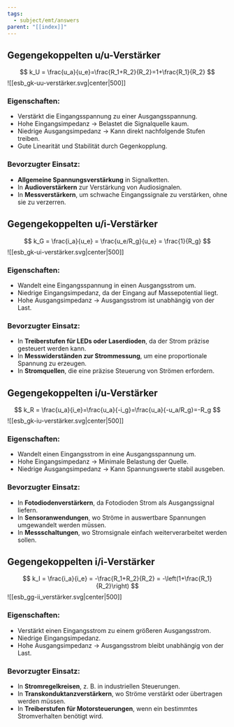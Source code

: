 ```yaml
---
tags:
  - subject/emt/answers
parent: "[[index]]"
---
```

## Gegengekoppelten u/u-Verstärker
$$
	k_U = \frac{u_a}{u_e}=\frac{R_1+R_2}{R_2}=1+\frac{R_1}{R_2}
$$
![[esb_gk-uu-verstärker.svg|center|500]]
### Eigenschaften:
- Verstärkt die Eingangsspannung zu einer Ausgangsspannung.
- Hohe Eingangsimpedanz → Belastet die Signalquelle kaum.
- Niedrige Ausgangsimpedanz → Kann direkt nachfolgende Stufen treiben.
- Gute Linearität und Stabilität durch Gegenkopplung.

### Bevorzugter Einsatz:
- **Allgemeine Spannungsverstärkung** in Signalketten.
- In **Audioverstärkern** zur Verstärkung von Audiosignalen.
- In **Messverstärkern**, um schwache Eingangssignale zu verstärken, ohne sie zu verzerren.

## Gegengekoppelten u/i-Verstärker
$$
	k_G = \frac{i_a}{u_e} = \frac{u_e/R_g}{u_e} = \frac{1}{R_g}
$$
![[esb_gk-ui-verstärker.svg|center|500]]
### Eigenschaften:
- Wandelt eine Eingangsspannung in einen Ausgangsstrom um.
- Niedrige Eingangsimpedanz, da der Eingang auf Massepotential liegt.
- Hohe Ausgangsimpedanz → Ausgangsstrom ist unabhängig von der Last.

### Bevorzugter Einsatz:
- In **Treiberstufen für LEDs oder Laserdioden**, da der Strom präzise gesteuert werden kann.
- In **Messwiderständen zur Strommessung**, um eine proportionale Spannung zu erzeugen.
- In **Stromquellen**, die eine präzise Steuerung von Strömen erfordern.

## Gegengekoppelten i/u-Verstärker
$$
	k_R = \frac{u_a}{i_e}=\frac{u_a}{-i_g}=\frac{u_a}{-u_a/R_g}=-R_g
$$
![[esb_gk-iu-verstärker.svg|center|500]]
### Eigenschaften:
- Wandelt einen Eingangsstrom in eine Ausgangsspannung um.
- Hohe Eingangsimpedanz → Minimale Belastung der Quelle.
- Niedrige Ausgangsimpedanz → Kann Spannungswerte stabil ausgeben.

### Bevorzugter Einsatz:
- In **Fotodiodenverstärkern**, da Fotodioden Strom als Ausgangssignal liefern.
- In **Sensoranwendungen**, wo Ströme in auswertbare Spannungen umgewandelt werden müssen.
- In **Messschaltungen**, wo Stromsignale einfach weiterverarbeitet werden sollen.
## Gegengekoppelten i/i-Verstärker
$$
	k_I = \frac{i_a}{i_e} = -\frac{R_1+R_2}{R_2} = -\left(1+\frac{R_1}{R_2}\right)
$$
![[esb_gg-ii_verstärker.svg|center|500]]
### Eigenschaften:
- Verstärkt einen Eingangsstrom zu einem größeren Ausgangsstrom.
- Niedrige Eingangsimpedanz.
- Hohe Ausgangsimpedanz → Ausgangsstrom bleibt unabhängig von der Last.

### Bevorzugter Einsatz:
- In **Stromregelkreisen**, z. B. in industriellen Steuerungen.
- In **Transkonduktanzverstärkern**, wo Ströme verstärkt oder übertragen werden müssen.
- In **Treiberstufen für Motorsteuerungen**, wenn ein bestimmtes Stromverhalten benötigt wird.
